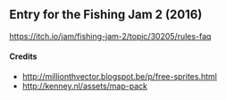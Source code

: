 ## Entry for the Fishing Jam 2 (2016)

https://itch.io/jam/fishing-jam-2/topic/30205/rules-faq


#### Credits

  * http://millionthvector.blogspot.be/p/free-sprites.html
  * http://kenney.nl/assets/map-pack
